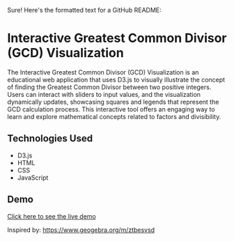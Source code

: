 Sure! Here's the formatted text for a GitHub README:

# Interactive Greatest Common Divisor (GCD) Visualization

The Interactive Greatest Common Divisor (GCD) Visualization is an educational web application that uses D3.js to visually illustrate the concept of finding the Greatest Common Divisor between two positive integers. Users can interact with sliders to input values, and the visualization dynamically updates, showcasing squares and legends that represent the GCD calculation process. This interactive tool offers an engaging way to learn and explore mathematical concepts related to factors and divisibility.

## Technologies Used

- D3.js
- HTML
- CSS
- JavaScript

## Demo

[Click here to see the live demo](https://your-demo-link.com](https://alex-tavares.github.io/csb-3ywfv2/)https://alex-tavares.github.io/csb-3ywfv2/)

Inspired by: https://www.geogebra.org/m/ztbesvsd
